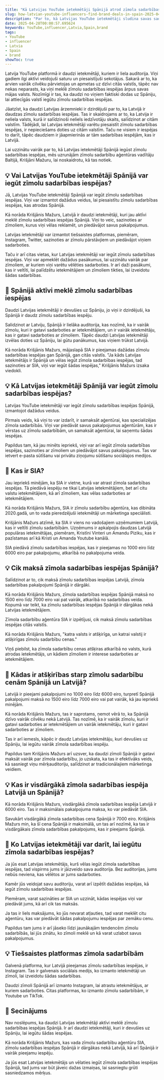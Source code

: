 ```yaml
---
title: "Kā Latvijas YouTube ietekmētāji Spānijā atrod zīmola sadarbības iespējas"
slug: how-latvian-youtube-influencers-find-brand-deals-in-spain-2025-04-28
description: "Par to, kā Latvijas YouTube ietekmētāji sludina savas sadarbības iespējas ar zīmoliem Spānijā, izsaka viedokli Latvijas interneta mārketinga aģentūras vadītājs."
date: 2025-04-28T00:00:57.695624
keywords: YouTube,influencer,Latvia,Spain,brand
tags:
- YouTube
- influencer
- Latvia
- Spain
- brand
showToc: true
---
```


Latvija YouTube platformā ir daudzi ietekmētāji, kuriem ir liela auditorija. Viņi gadiem ilgi aktīvi veidojuši saturu un piesaistījuši sekotājus. Sakarā ar to, ka arvien vairāk cilvēku pārvietojas un apmetas uz dzīvi citās valstīs, tāpēc nav nekas neparasts, ka viņi meklē zīmolu sadarbības iespējas ārpus savas mājas valsts. Nozīmīgi ir tas, ka daudzi no viņiem faktiski dodas uz Spāniju, lai attiecīgās valstī iegūtu zīmolu sadarbības iespējas.

Jāatzīst, ka daudzi Latvijas ārzemnieki ir dzirdējuši par to, ka Latvijā ir daudzas zīmolu sadarbības iespējas. Tas ir skaidrojams ar to, ka Latvija ir neliela valsts, kurā ir salīdzinoši neliels iedzīvotāju skaits, salīdzinot ar citām valstīm. Tādējādi, lai Latvijas ietekmētāji varētu piesaistīt zīmolu sadarbības iespējas, ir nepieciešams doties uz citām valstīm. Taču ne visiem ir iespējas to darīt, tāpēc daudziem ir jāapmierinās ar tām sadarbības iespējām, kas ir Latvijā.

Lai uzzinātu vairāk par to, kā Latvijas ietekmētāji Spānijā iegūst zīmolu sadarbības iespējas, mēs uzrunājām zīmolu sadarbību aģentūras vadītāju Baltijā, Krišjāni Mažuru, lai noskaidrotu, kā tas notiek.

## 💡 Vai Latvijas YouTube ietekmētāji Spānijā var iegūt zīmolu sadarbības iespējas?
Jā, Latvijas YouTube ietekmētāji Spānijā var iegūt zīmolu sadarbības iespējas. Viņi var izmantot dažādus veidus, lai piesaistītu zīmolu sadarbības iespējas, kas atrodas Spānijā. 

Kā norāda Krišjānis Mažurs, Latvijā ir daudzi ietekmētāji, kuri jau aktīvi meklē zīmolu sadarbības iespējas Spānijā. Viņi to veic, sazinoties ar zīmoliem, kurus viņi vēlas reklamēt, un piedāvājot savus pakalpojumus. 

Latvijas ietekmētāji var izmantot tiešsaistes platformas, piemēram, Instagram, Twitter, sazinoties ar zīmolu pārstāvjiem un piedāvājot viņiem sadarboties. 

Taču ir arī citas vietas, kur Latvijas ietekmētāji var iegūt zīmolu sadarbības iespējas. Viņi var apmeklēt dažādus pasākumus, lai uzzinātu vairāk par zīmoliem, ar kuriem viņi varētu vēlēties sadarboties. Ir arī daži pasākumi, kas ir veltīti, lai palīdzētu ietekmētājiem un zīmoliem tikties, lai izveidotu šādas sadarbības.

## 📢 Spānijā aktīvi meklē zīmolu sadarbības iespējas
Daudzi Latvijas ietekmētāji ir devušies uz Spāniju, jo viņi ir dzirdējuši, ka Spānijā ir daudz zīmolu sadarbības iespēju. 

Salidzinot ar Latviju, Spānijā ir lielāka auditorija, kas nozīmē, ka ir vairāk zīmolu, kuri ir gatavi sadarboties ar ietekmētājiem, un ir vairāk ietekmētāju, kas ir gatavi sadarboties ar zīmoliem. Tāpēc daudzi Latvijas ietekmētāji izvēlas doties uz Spāniju, lai gūtu panākumus, kas viņiem trūkst Latvijā.

Kā norāda Krišjānis Mažurs, mājaslapā SIA ir pieejamas dažādas zīmolu sadarbības iespējas gan Spānijā, gan citās valstīs. "Ja kāds Latvijas ietekmētājs ir Spānijā un vēlas iegūt zīmola sadarbības iespējas, tad sazinoties ar SIA, viņi var iegūt šādas iespējas," Krišjānis Mažurs izsaka viedokli.

## 💡 Kā Latvijas ietekmētāji Spānijā var iegūt zīmolu sadarbības iespējas?
Latvijas YouTube ietekmētāji var iegūt zīmolu sadarbības iespējas Spānijā, izmantojot dažādus veidus. 

Pirmais veids, kā viņi to var izdarīt, ir samaksāt aģentūrai, kas specializējas zīmola sadarbībās. Viņi var piedāvāt savus pakalpojumus aģentūrām, kas ir vērstas uz zīmolu sadarbībām, un samaksāt aģentūrai, lai saņemtu šādas iespējas. 

Papildus tam, kā jau minēts iepriekš, viņi var arī iegūt zīmola sadarbības iespējas, sazinoties ar zīmoliem un piedāvājot savus pakalpojumus. Tas var ietvert e-pasta sūtīšanu vai privātu ziņojumu sūtīšanu sociālajos medijos.

## 📢 Kas ir SIA?
Jau iepriekš minējām, ka SIA ir vietne, kurā var atrast zīmola sadarbības iespējas. Tā piedāvā iespēju ne tikai Latvijas ietekmētājiem, bet arī citu valstu ietekmētājiem, kā arī zīmoliem, kas vēlas sadarboties ar ietekmētājiem.

Kā norāda Krišjānis Mažurs, SIA ir zīmolu sadarbību aģentūra, kas dibināta 2020.gadā, un to vada pieredzējuši ietekmētāji un mārketinga speciālisti.

Krišjānis Mažurs atzīmē, ka SIA ir viens no vadošajiem uzņēmumiem Latvijā, kas ir veltīti zīmolu sadarbībām. Uzņēmums ir apkalpojis daudzas Latvijā populāras ietekmētājas, piemēram, Kristīni Vinteri un Amandu Piziku, kas ir pazīstamas arī kā Kristi un Amanda Youtube kanālā. 

SIA piedāvā zīmolu sadarbības iespējas, kas ir pieejamas no 1000 eiro līdz 6000 eiro par pakalpojumu, atkarībā no pakalpojuma veida. 

## 💡 Cik maksā zīmola sadarbības iespējas Spānijā?
Salīdzinot ar to, cik maksā zīmolu sadarbības iespējas Latvijā, zīmola sadarbības pakalpojumi Spānijā ir dārgāki.

Kā norāda Krišjānis Mažurs, zīmola sadarbības iespējas Spānijā maksā no 1500 eiro līdz 7000 eiro vai pat vairāk, atkarībā no sadarbības veida. Kopumā var teikt, ka zīmolu sadarbības iespējas Spānijā ir dārgākas nekā Latvijas ietekmētājiem.

Zīmola sadarbību aģentūra SIA ir izpētījusi, cik maksā zīmolu sadarbības iespējas citās valstīs. 

Kā norāda Krišjānis Mažurs, "katra valsts ir atšķirīga, un katrai valstij ir atšķirīgas zīmolu sadarbību cenas." 

Viņš piebilst, ka zīmola sadarbību cenas atšķiras atkarībā no valsts, kurā atrodas ietekmētājs, un kādiem zīmoliem ir interese sadarboties ar ietekmētājiem. 

## 📢 Kādas ir atšķirības starp zīmolu sadarbību cenām Spānijā un Latvijā?
Latvijā ir pieejami pakalpojumi no 1000 eiro līdz 6000 eiro, turpretī Spānijā pakalpojumi maksā no 1500 eiro līdz 7000 eiro vai pat vairāk, kā jau iepriekš minējām. 

Kā norāda Krišjānis Mažurs, tas ir saprotams, ņemot vērā to, ka Spānijā dzīvo vairāk cilvēku nekā Latvijā. Tas nozīmē, ka ir vairāk zīmolu, kuri ir gatavi sadarboties ar ietekmētājiem un vairāk ietekmētāju, kuri ir gatavi sadarboties ar zīmoliem.

Tas ir arī iemesls, kāpēc ir daudz Latvijas ietekmētāju, kuri devušies uz Spāniju, lai iegūtu vairāk zīmola sadarbības iespēju. 

Papildus tam Krišjānis Mažurs arī uzsver, ka daudzi zīmoli Spānijā ir gatavi maksāt vairāk par zīmola sadarbību, jo uzskata, ka tas ir efektīvāks veids, kā sasniegt viņu mērķauditoriju, salīdzinot ar tradicionālajiem mārketinga veidiem. 

## 💡 Kas ir visdārgākā zīmola sadarbības iespēja Latvijā un Spānijā?
Kā norāda Krišjānis Mažurs, visdārgākā zīmola sadarbības iespēja Latvijā ir 6000 eiro. Tas ir maksimālais pakalpojuma maksa, ko var piedāvāt SIA. 

Savukārt visdārgākā zīmola sadarbības cena Spānijā ir 7000 eiro. Krišjānis Mažurs min, ka šī cena Spānijā ir maksimālā, un tas arī nozīmē, ka tas ir visdārgākais zīmola sadarbības pakalpojums, kas ir pieejams Spānijā.

## 📢 Ko Latvijas ietekmētāji var darīt, lai iegūtu zīmola sadarbības iespējas?
Ja jūs esat Latvijas ietekmētājs, kurš vēlas iegūt zīmola sadarbības iespējas, tad vispirms jums ir jāizveido sava auditorija. Bez auditorijas, jums nebūs neviena, kas vēlētos ar jums sadarboties.

Kamēr jūs veidojat savu auditoriju, varat arī izpētīt dažādas iespējas, kā iegūt zīmolu sadarbības iespējas. 

Piemēram, varat sazināties ar SIA un uzzināt, kādas iespējas viņi var piedāvāt jums, kā arī cik tas maksās. 

Ja tas ir liels maksājums, ko jūs nevarat atļauties, tad varat meklēt citu aģentūru, kas var piedāvāt šādas pakalpojumu iespējas par zemāku cenu. 

Papildus tam jums ir arī jāseko līdzi jaunākajām tendencēm zīmolu sadarbībās, lai jūs zinātu, ko zīmoli meklē un kā varat uzlabot savus pakalpojumus. 

## 💡 Tiešsaistes platformas zīmola sadarbībām
Galvenā platforma, kur Latvijā pieejamas zīmolu sadarbības iespējas, ir Instagram. Tas ir galvenais sociālais medijs, ko izmanto ietekmētāji un zīmoli, lai izveidotu šādas sadarbības. 

Daudzi zīmoli Spānijā arī izmanto Instagram, lai atrastu ietekmētājus, ar kuriem sadarboties. Citas platformas, ko izmanto zīmolu sadarbībām, ir Youtube un TikTok. 

## 📢 Secinājums
Nav noslēpums, ka daudzi Latvijas ietekmētāji aktīvi meklē zīmolu sadarbības iespējas Spānijā. Ir arī daudzi ietekmētāji, kuri ir devušies uz Spāniju, lai iegūtu šādas iespējas.

Kā norāda Krišjānis Mažurs, kas vada zīmolu sadarbību aģentūru SIA, zīmolu sadarbības iespējas Spānijā ir dārgākas nekā Latvijā, kā arī Spānijā ir vairāk pieejamu iespēju.

Ja jūs esat Latvijas ietekmētājs un vēlaties iegūt zīmola sadarbības iespējas Spānijā, tad jums var būt jāveic dažas izmaiņas, lai sasniegtu grūti sasniedzamos mērķus.